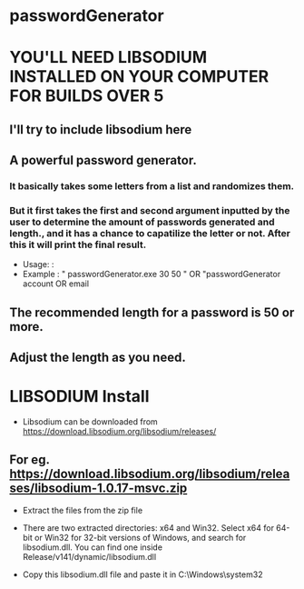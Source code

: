 # passwordGenerator

# YOU'LL NEED LIBSODIUM INSTALLED ON YOUR COMPUTER FOR BUILDS OVER 5 

## I'll try to include libsodium here

## A powerful password generator.
### It basically takes some letters from a list and randomizes them. 
### But it first takes the first and second argument inputted by the user to determine the amount of passwords generated and length., and it has a chance to capatilize the letter or not. After this it will print the final result.

* Usage: : <numPasswords> <passwordLength>
* Example : " passwordGenerator.exe 30 50 " OR "passwordGenerator account OR email

## The recommended length for a password is 50 or more.
## Adjust the length as you need.
# LIBSODIUM Install
* Libsodium can be downloaded from https://download.libsodium.org/libsodium/releases/

## For eg. https://download.libsodium.org/libsodium/releases/libsodium-1.0.17-msvc.zip

* Extract the files from the zip file

* There are two extracted directories: x64 and Win32. Select x64 for 64-bit or Win32 for 32-bit versions of Windows, and search for libsodium.dll. You can find one inside Release/v141/dynamic/libsodium.dll

* Copy this libsodium.dll file and paste it in C:\Windows\system32

